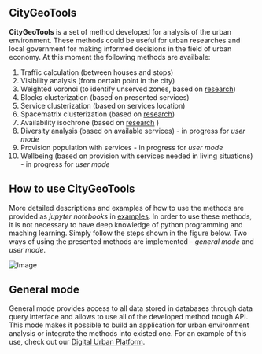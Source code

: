 ## CityGeoTools
**CityGeoTools** is a set of method developed for analysis of the urban environment. These  methods could be useful for urban researches and local government for making informed decisions in the field of urban economy. At this moment the following methods are availbale: 
   
1.   Traffic calculation (between houses and stops)
2.   Visibility analysis (from certain point in the city)
3.   Weighted voronoi (to identify unserved zones, based on [research](https://www.sciencedirect.com/science/article/pii/S187705092032384X))
3.   Blocks clusterization (based on presented services)
4.   Service clusterization (based on services location)
5.   Spacematrix clusterization (based on [research](https://elibrary.ru/item.asp?id=45845752))
6. Availability isochrone (based on [research]() )
7.  Diversity analysis (based on available services) - in progress for *user mode*
8.  Provision population with services - in progress for *user mode*
9.  Wellbeing (based on provision with services needed in living situations) - in progress for *user mode*

## How to use CityGeoTools
More detailed descriptions and examples of how to use the methods are provided as *jupyter notebooks* in [examples](). In order to use these methods, it is not necessary to have deep knowledge of python programming and maching learning. Simply follow the steps shown in the figure below. Two ways of using the presented methods are implemented - *general mode* and *user mode*.
  
![Image](https://github.com/iduprojects/CityGeoTools/blob/metrics-refactor/plot.png?raw=true)

## General mode
General mode provides access to all data stored in databases through data query interface and allows to use all of the developed method trough API. This mode makes it possible to build an application for  urban environment analysis or integrate the methods into existed one. For an example of this use, check out our [Digital Urban Platform]().

